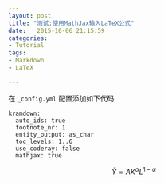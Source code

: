 ```yaml
---
layout: post
title: "测试:使用MathJax输入LaTeX公式"
date:   2015-10-06 21:15:59
categories: 
- Tutorial
tags:
- Markdown
- LaTeX

---
```


在 `_config.yml` 配置添加如下代码

```
kramdown:
  auto_ids: true
  footnote_nr: 1
  entity_output: as_char
  toc_levels: 1..6
  use_coderay: false
  mathjax: true
```

$$\bar{Y} = AK^{\alpha}L^{1-\alpha}$$

<script type="text/javascript" src="http://cdn.mathjax.org/mathjax/latest/MathJax.js?config=TeX-AMS-MML_HTMLorMML"></script>